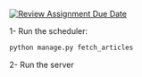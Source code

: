 [![Review Assignment Due Date](https://classroom.github.com/assets/deadline-readme-button-22041afd0340ce965d47ae6ef1cefeee28c7c493a6346c4f15d667ab976d596c.svg)](https://classroom.github.com/a/jrPRHp-N)


1- Run the scheduler:
```bash
python manage.py fetch_articles
```

2- Run the server
